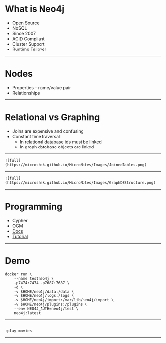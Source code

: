 # What is Neo4j
* Open Source
* NoSQL
* Since 2007
* ACID Compliant
* Cluster Support
* Runtime Failover

---

# Nodes

* Properties - name/value pair
* Relationships

---

# Relational vs Graphing
* Joins are expensive and confusing
* Constant time traversal
    * In relational database ids must be linked
    * In graph database objects are linked
---

    ![full](https://microshak.github.io/MicroNotes/Images/JoinedTables.png)

---
    ![full](https://microshak.github.io/MicroNotes/Images/GraphDBStructure.png)
---

# Programming
* Cypher
* OGM
* [Docs](https://neo4j.com/developer/docker-run-neo4j/)
* [Tutorial](https://www.youtube.com/watch?v=QGUpXsTyyqY)

---

# Demo

```docker
docker run \
    --name testneo4j \
    -p7474:7474 -p7687:7687 \
    -d \
    -v $HOME/neo4j/data:/data \
    -v $HOME/neo4j/logs:/logs \
    -v $HOME/neo4j/import:/var/lib/neo4j/import \
    -v $HOME/neo4j/plugins:/plugins \
    --env NEO4J_AUTH=neo4j/test \
    neo4j:latest
```
---

```neo4j

:play movies
```
---




